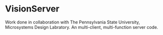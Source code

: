# VisionServer
Work done in collaboration with The Pennsylvania State University, Microsystems Design Labratory. An multi-client, multi-function server code.
